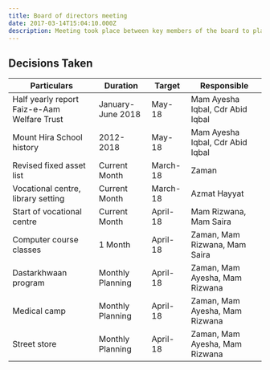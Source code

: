 ```yaml
---
title: Board of directors meeting
date: 2017-03-14T15:04:10.000Z
description: Meeting took place between key members of the board to plan for the future.
---
```


## Decisions Taken

| Particulars                                 | Duration          | Target   | Responsible                      |
| ------------------------------------------- | ----------------- | -------- | -------------------------------- |
| Half yearly report Faiz-e-Aam Welfare Trust | January-June 2018 | May-18   | Mam Ayesha Iqbal, Cdr Abid Iqbal |
| Mount Hira School history                   | 2012-2018         | May-18   | Mam Ayesha Iqbal, Cdr Abid Iqbal |
| Revised fixed asset list                    | Current Month     | March-18 | Zaman                            |
| Vocational centre, library setting          | Current Month     | March-18 | Azmat Hayyat                     |
| Start of vocational centre                  | Current Month     | April-18 | Mam Rizwana, Mam Saira           |
| Computer course classes                     | 1 Month           | April-18 | Zaman, Mam Rizwana, Mam Saira    |
| Dastarkhwaan program                        | Monthly Planning  | April-18 | Zaman, Mam Ayesha, Mam Rizwana   |
| Medical camp                                | Monthly Planning  | April-18 | Zaman, Mam Ayesha, Mam Rizwana   |
| Street store                                | Monthly Planning  | April-18 | Zaman, Mam Ayesha, Mam Rizwana   |